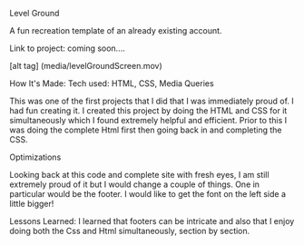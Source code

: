 Level Ground

A fun recreation template of an already existing account.

Link to project: coming soon....

[alt tag] (media/levelGroundScreen.mov)

How It's Made:
Tech used: HTML, CSS, Media Queries

This was one of the first projects that I did that I was immediately proud of. I had fun creating it. I created this project by doing the HTML and CSS for it simultaneously which I found extremely helpful and efficient. Prior to this I was doing the complete Html first then going back in and completing the CSS.

Optimizations


Looking back at this code and complete site with fresh eyes, I am still extremely proud of it but I would change a couple of things. One in particular would be the footer. I would like to get the font on the left side a little bigger!

Lessons Learned:
I learned that footers can be intricate and also that I enjoy doing both the Css and Html simultaneously, section by section.
